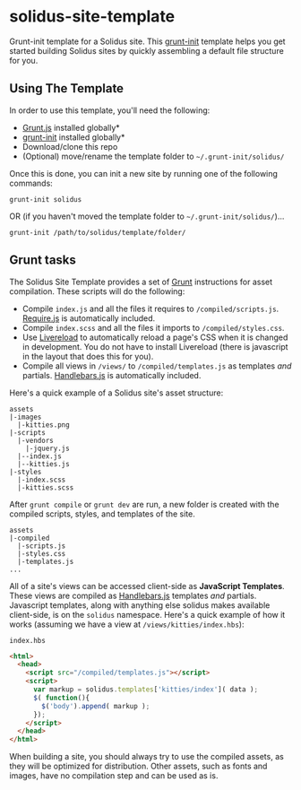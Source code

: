 solidus-site-template
=====================

Grunt-init template for a Solidus site. This [grunt-init](https://github.com/gruntjs/grunt-init) template helps you get started building Solidus sites by quickly assembling a default file structure for you.

## Using The Template

In order to use this template, you'll need the following:

- [Grunt.js](http://gruntjs.com) installed globally*
- [grunt-init](https://github.com/gruntjs/grunt-init) installed globally*
- Download/clone this repo
- (Optional) move/rename the template folder to `~/.grunt-init/solidus/`

Once this is done, you can init a new site by running one of the following commands:

```
grunt-init solidus
```

OR (if you haven't moved the template folder to `~/.grunt-init/solidus/`)...

```
grunt-init /path/to/solidus/template/folder/
```

## Grunt tasks

The Solidus Site Template provides a set of [Grunt](http://gruntjs.com) instructions for asset compilation. These scripts will do the following:

- Compile `index.js` and all the files it requires to `/compiled/scripts.js`. [Require.js](http://requirejs.org/) is automatically included.
- Compile `index.scss` and all the files it imports to `/compiled/styles.css`.
- Use [Livereload](http://livereload.com/) to automatically reload a page's CSS when it is changed in development. You do not have to install Livereload (there is javascript in the layout that does this for you).
- Compile all views in `/views/` to `/compiled/templates.js` as templates *and* partials. [Handlebars.js](http://handlebarsjs.com/) is automatically included.

Here's a quick example of a Solidus site's asset structure:

```
assets
|-images
  |-kitties.png
|-scripts
  |-vendors
    |-jquery.js
  |--index.js
  |--kitties.js
|-styles
  |-index.scss
  |-kitties.scss
```

After `grunt compile` or `grunt dev` are run, a new folder is created with the compiled scripts, styles, and templates of the site.

```
assets
|-compiled
  |-scripts.js
  |-styles.css
  |-templates.js
...
```

All of a site's views can be accessed client-side as **JavaScript Templates**. These views are compiled as [Handlebars.js](http://handlebarsjs.com/) templates *and* partials. Javascript templates, along with anything else solidus makes available client-side, is on the `solidus` namespace. Here's a quick example of how it works (assuming we have a view at `/views/kitties/index.hbs`):

`index.hbs`
```html
<html>
  <head>
    <script src="/compiled/templates.js"></script>
    <script>
      var markup = solidus.templates['kitties/index']( data );
      $( function(){
        $('body').append( markup );
      });
    </script>
  </head>
</html>
```

When building a site, you should always try to use the compiled assets, as they will be optimized for distribution. Other assets, such as fonts and images, have no compilation step and can be used as is.